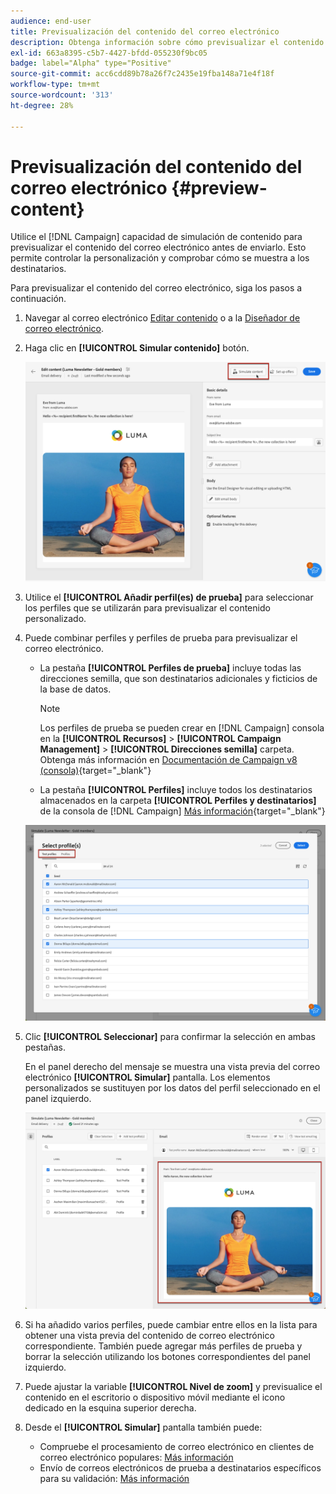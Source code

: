 ```yaml
---
audience: end-user
title: Previsualización del contenido del correo electrónico
description: Obtenga información sobre cómo previsualizar el contenido del correo electrónico con la IU de la web de Campaign
exl-id: 663a8395-c5b7-4427-bfdd-055230f9bc05
badge: label="Alpha" type="Positive"
source-git-commit: acc6cdd89b78a26f7c2435e19fba148a71e4f18f
workflow-type: tm+mt
source-wordcount: '313'
ht-degree: 28%

---
```



# Previsualización del contenido del correo electrónico {#preview-content}

Utilice el [!DNL Campaign] capacidad de simulación de contenido para previsualizar el contenido del correo electrónico antes de enviarlo. Esto permite controlar la personalización y comprobar cómo se muestra a los destinatarios.

Para previsualizar el contenido del correo electrónico, siga los pasos a continuación.

1. Navegar al correo electrónico [Editar contenido](../content/edit-content.md) o a la [Diseñador de correo electrónico](../content/get-started-email-designer.md).

1. Haga clic en **[!UICONTROL Simular contenido]** botón.

   ![](assets/simulate-button.png)

1. Utilice el **[!UICONTROL Añadir perfil(es) de prueba]** para seleccionar los perfiles que se utilizarán para previsualizar el contenido personalizado.

1. Puede combinar perfiles y perfiles de prueba para previsualizar el correo electrónico.

   * La pestaña **[!UICONTROL Perfiles de prueba]** incluye todas las direcciones semilla, que son destinatarios adicionales y ficticios de la base de datos.

     >[!NOTE]
     >
     >Los perfiles de prueba se pueden crear en [!DNL Campaign] consola en la **[!UICONTROL Recursos]** > **[!UICONTROL Campaign Management]** > **[!UICONTROL Direcciones semilla]** carpeta. Obtenga más información en [Documentación de Campaign v8 (consola)](https://experienceleague.adobe.com/docs/campaign/campaign-v8/audience/add-profiles/test-profiles.html){target="_blank"}

   * La pestaña **[!UICONTROL Perfiles]** incluye todos los destinatarios almacenados en la carpeta **[!UICONTROL Perfiles y destinatarios]** de la consola de [!DNL Campaign] [Más información](https://experienceleague.adobe.com/docs/campaign/campaign-v8/audience/view-profiles.html){target="_blank"}

   ![](assets/simulate-select-profiles.png)

1. Clic **[!UICONTROL Seleccionar]** para confirmar la selección en ambas pestañas.

   En el panel derecho del mensaje se muestra una vista previa del correo electrónico **[!UICONTROL Simular]** pantalla. Los elementos personalizados se sustituyen por los datos del perfil seleccionado en el panel izquierdo.

   ![](assets/simulate-preview.png)

1. Si ha añadido varios perfiles, puede cambiar entre ellos en la lista para obtener una vista previa del contenido de correo electrónico correspondiente. También puede agregar más perfiles de prueba y borrar la selección utilizando los botones correspondientes del panel izquierdo.

1. Puede ajustar la variable **[!UICONTROL Nivel de zoom]** y previsualice el contenido en el escritorio o dispositivo móvil mediante el icono dedicado en la esquina superior derecha.

1. Desde el **[!UICONTROL Simular]** pantalla también puede:
   * Compruebe el procesamiento de correo electrónico en clientes de correo electrónico populares: [Más información](email-rendering.md)
   * Envío de correos electrónicos de prueba a destinatarios específicos para su validación: [Más información](proofs.md)



